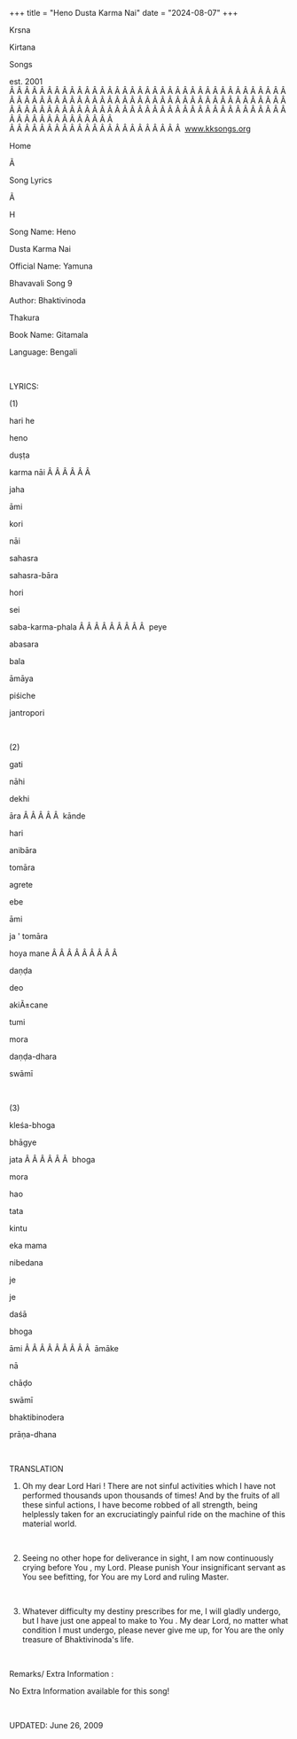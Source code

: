 +++ 
title = "Heno Dusta Karma Nai"
date = "2024-08-07"
+++

Krsna
 
Kirtana
 
Songs

est. 2001
Â Â Â Â Â Â Â Â Â Â Â Â Â Â Â Â Â Â Â Â Â Â Â Â Â Â Â Â Â Â Â Â Â Â Â Â Â Â Â Â Â Â Â Â Â Â Â Â Â Â Â Â Â Â Â Â Â Â Â Â Â Â Â Â Â Â Â Â Â Â Â Â Â Â Â Â Â Â Â Â Â Â Â Â Â Â Â Â Â Â Â Â Â Â Â Â Â Â Â Â Â Â Â Â Â Â Â Â Â Â Â Â Â Â Â Â Â Â Â Â Â Â Â Â Â  
Â Â Â Â Â Â Â Â Â Â Â Â Â Â Â Â Â Â Â Â Â Â Â  
www.kksongs.org








Home


Ã 
 
Song Lyrics
 
Ã 
 
H


Song Name: 
Heno
 
Dusta
 Karma 
Nai


Official Name: 
Yamuna
 
Bhavavali
 Song 9


Author: 
Bhaktivinoda
 
Thakura


Book Name: 
Gitamala


Language: 
Bengali


 


LYRICS:


(1)


hari
 he


heno
 
duṣṭa

karma 
nāi
Â Â Â Â Â Â 

jaha
 
āmi
 
kori
 
nāi


sahasra
 
sahasra-bāra


hori


sei
 
saba-karma-phala
Â Â Â Â Â Â Â Â Â  
peye
 
abasara
 
bala


āmāya
 
piśiche


jantropori


 


(2)


gati
 
nāhi


dekhi
 
āra
Â Â Â Â Â  
kānde
 
hari
 
anibāra


tomāra
 
agrete
 
ebe
 
āmi


ja
' 
tomāra


hoya
 mane
Â Â Â Â Â Â Â Â Â 

daṇḍa
 
deo


akiÃ±cane


tumi
 
mora
 
daṇḍa-dhara
 
swāmī


 


(3)


kleśa-bhoga
 
bhāgye


jata
Â Â Â Â Â Â  
bhoga
 
mora
 
hao


tata


kintu
 
eka
 mama

nibedana


je
 
je
 
daśā
 
bhoga
 
āmi
Â Â Â Â Â Â Â Â Â  
āmāke
 
nā
 
chāḍo
 
swāmī


bhaktibinodera
 
prāṇa-dhana


 


TRANSLATION


1) Oh my dear Lord 
Hari
! There are not sinful activities which I have not
performed thousands upon thousands of times! And by the fruits of all these
sinful actions, I have become robbed of all strength, being helplessly taken
for an excruciatingly painful ride on the machine of this material world.


 


2) Seeing no other hope for
deliverance in sight, I am now continuously crying before 
You
,
my Lord. Please punish 
Your
 insignificant servant as
You see befitting, for You are my Lord and ruling Master.


 


3) Whatever difficulty my
destiny prescribes for me, I will gladly undergo, but I have just one appeal to
make to 
You
. My dear Lord, no matter what condition I
must undergo, please never give me up, for You are the only treasure of 
Bhaktivinoda's
 life.


 


Remarks/ Extra Information
: 


No
Extra Information available for this song!


 


UPDATED:
 June 26, 2009